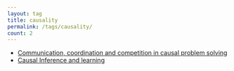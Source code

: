 ```yaml
---
layout: tag
title: causality
permalink: /tags/causality/
count: 2
---
```


- [Communication, coordination and competition in causal problem solving](https://hfooladi.github.io/posts/2021/08/Causal_Problem_Solving)
- [Causal Inference and learning](https://hfooladi.github.io/posts/2019/04/Causal-Inference-and-learning/)
